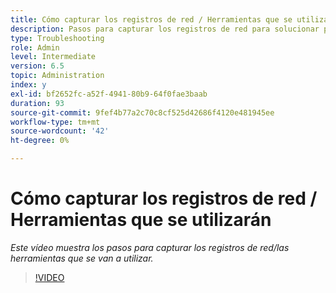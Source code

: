 ```yaml
---
title: Cómo capturar los registros de red / Herramientas que se utilizarán
description: Pasos para capturar los registros de red para solucionar problemas relacionados con la red
type: Troubleshooting
role: Admin
level: Intermediate
version: 6.5
topic: Administration
index: y
exl-id: bf2652fc-a52f-4941-80b9-64f0fae3baab
duration: 93
source-git-commit: 9fef4b77a2c70c8cf525d42686f4120e481945ee
workflow-type: tm+mt
source-wordcount: '42'
ht-degree: 0%

---
```


# Cómo capturar los registros de red / Herramientas que se utilizarán

*Este vídeo muestra los pasos para capturar los registros de red/las herramientas que se van a utilizar.*

>[!VIDEO](https://video.tv.adobe.com/v/335491?quality=12&learn=on)
